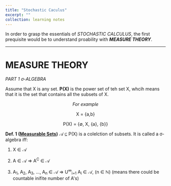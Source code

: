 ```yaml
---
title: "Stochastic Caculus"
excerpt: ""
collection: learning notes
---
```


In order to grasp the essentials of _STOCHASTIC CALCULUS_, the first prequisite would be to understand proability with **_MEASURE THEORY_**. 

___
# **MEASURE THEORY**
*PART 1 σ-ALGEBRA*

Assume that X is any set. **P(X)** is the power set of teh set X, whcih means that it is the set that contains all the subsets of X. 
<center>

 *For example*

X = {a,b}

P(X) = {&#8709;, X, {a}, {b}}

</center>

**Def. 1 (<u>Measurable Sets</u>)** $\mathcal{A}$ &sube; P(X) is a colelction of subsets. It is called a σ-algebra iff: 
  
  1) X &isin; $\mathcal{A}$
  
  2) A &isin; $\mathcal{A}$ &#8658; A<sup>C</sup> &isin; $\mathcal{A}$
  
  3) A<sub>1</sub>, A<sub>2</sub>, A<sub>3</sub>, ..., A<sub>n</sub> &isin; $\mathcal{A}$ &#8658; U<sup>∞</sup><sub>i=1</sub> A<sub>i</sub> &isin; $\mathcal{A}$, (n &isin; &#8469;) (means there could be countable inifite number of A's)




